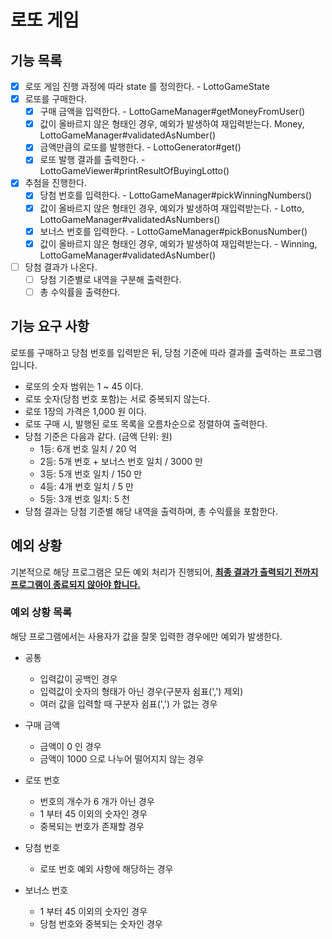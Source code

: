 # 로또 게임

## 기능 목록

- [x] 로또 게임 진행 과정에 따라 state 를 정의한다. - LottoGameState
- [x] 로또를 구매한다.
  - [x] 구매 금액을 입력한다. - LottoGameManager#getMoneyFromUser()
  - [x] 값이 올바르지 않은 형태인 경우, 예외가 발생하여 재입력받는다. Money, LottoGameManager#validatedAsNumber()
  - [x] 금액만큼의 로또를 발행한다. - LottoGenerator#get()
  - [x] 로또 발행 결과를 출력한다. - LottoGameViewer#printResultOfBuyingLotto()
- [x] 추첨을 진행한다.
  - [x] 당첨 번호를 입력한다. - LottoGameManager#pickWinningNumbers()
  - [x] 값이 올바르지 않은 형태인 경우, 예외가 발생하여 재입력받는다. - Lotto, LottoGameManager#validatedAsNumbers()
  - [x] 보너스 번호를 입력한다. - LottoGameManager#pickBonusNumber()
  - [x] 값이 올바르지 않은 형태인 경우, 예외가 발생하여 재입력받는다. - Winning, LottoGameManager#validatedAsNumber()
- [ ] 당첨 결과가 나온다.
  - [ ] 당첨 기준별로 내역을 구분해 출력한다.
  - [ ] 총 수익률을 출력한다.

## 기능 요구 사항

로또를 구매하고 당첨 번호를 입력받은 뒤, 당첨 기준에 따라 결과를 출력하는 프로그램입니다.

- 로또의 숫자 범위는 1 ~ 45 이다.
- 로또 숫자(당첨 번호 포함)는 서로 중복되지 않는다.
- 로또 1장의 가격은 1,000 원 이다.
- 로또 구매 시, 발행된 로또 목록을 오름차순으로 정렬하여 출력한다.
- 당첨 기준은 다음과 같다. (금액 단위: 원)
  - 1등: 6개 번호 일치 / 20 억
  - 2등: 5개 번호 + 보너스 번호 일치 / 3000 만
  - 3등: 5개 번호 일치 / 150 만
  - 4등: 4개 번호 일치 / 5 만
  - 5등: 3개 번호 일치: 5 천
- 당첨 결과는 당첨 기준별 해당 내역을 출력하며, 총 수익률을 포함한다.

## 예외 상황

기본적으로 해당 프로그램은 모든 예외 처리가 진행되어, <u>__최종 결과가 출력되기 전까지 프로그램이 종료되지 않아야 합니다.__</u>

### 예외 상황 목록

해당 프로그램에서는 사용자가 값을 잘못 입력한 경우에만 예외가 발생한다.

- 공통
  - 입력값이 공백인 경우
  - 입력값이 숫자의 형태가 아닌 경우(구분자 쉼표(',') 제외)
  - 여러 값을 입력할 때 구분자 쉼표(',') 가 없는 경우

- 구매 금액
  - 금액이 0 인 경우
  - 금액이 1000 으로 나누어 떨어지지 않는 경우
- 로또 번호
  - 번호의 개수가 6 개가 아닌 경우
  - 1 부터 45 이외의 숫자인 경우
  - 중복되는 번호가 존재할 경우
- 당첨 번호
  - 로또 번호 예외 사항에 해당하는 경우
- 보너스 번호
  - 1 부터 45 이외의 숫자인 경우
  - 당첨 번호와 중복되는 숫자인 경우
